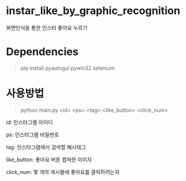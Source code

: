 # instar_like_by_graphic_recognition
화면인식을 통한 인스타 좋아요 누르기

# Dependencies
> pip install pyautogui pywin32 selenium

# 사용방법
> python main.py \<id> \<ps> \<tag> \<like_button> \<click_num>

id: 인스타그램 아이디

ps: 인스타그램 비밀번호

tag: 인스타그램에서 검색할 해시태그

like_button: 좋아요 버튼 캡쳐한 이미지

click_num: 몇 개의 게시물에 좋아요를 클릭하려는지
